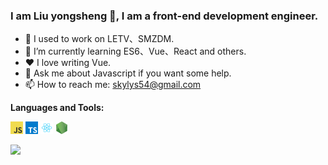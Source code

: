 ### I am Liu yongsheng 👋, I am a front-end development engineer.


- 🔭 I used to work on LETV、SMZDM.
- 🌱 I’m currently learning ES6、Vue、React and others.
- ❤️ I love writing Vue.
- 💬 Ask me about Javascript if you want some help.
- 📫 How to reach me: skylys54@gmail.com

**Languages and Tools:**  

<code><img height="20" src="https://raw.githubusercontent.com/github/explore/80688e429a7d4ef2fca1e82350fe8e3517d3494d/topics/javascript/javascript.png"></code>
<code><img height="20" src="https://raw.githubusercontent.com/github/explore/80688e429a7d4ef2fca1e82350fe8e3517d3494d/topics/typescript/typescript.png"></code>
<code><img height="20" src="https://raw.githubusercontent.com/github/explore/80688e429a7d4ef2fca1e82350fe8e3517d3494d/topics/react/react.png"></code>
<code><img height="20" src="https://raw.githubusercontent.com/github/explore/80688e429a7d4ef2fca1e82350fe8e3517d3494d/topics/nodejs/nodejs.png"></code>   

<img src="https://github-readme-stats.vercel.app/api?username=zeroone001&show_icons=true&icon_color=CE1D2D&text_color=718096&bg_color=ffffff&hide_title=true"></img>
